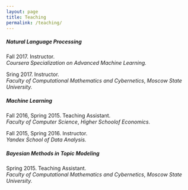 ```yaml
---
layout: page
title: Teaching
permalink: /teaching/
---
```


##### Natural Language Processing

Fall 2017. Instructor.<br />
*Coursera Specialization on Advanced Machine Learning.*

Sring 2017. Instructor.<br />
*Faculty of Computational Mathematics and Cybernetics*,
*Moscow State University.*

##### Machine Learning

Fall 2016, Spring 2015. Teaching Assistant.<br />
*Faculty of Computer Science*,
*Higher Schoolof Economics.*

Fall 2015, Spring 2016. Instructor.<br />
*Yandex School of Data Analysis.*

##### Bayesian Methods in Topic Modeling

Spring 2015. Teaching Assistant.<br />
*Faculty of Computational Mathematics and Cybernetics*,
*Moscow State University.*


